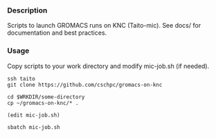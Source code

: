 ### Description

Scripts to launch GROMACS runs on KNC (Taito-mic). See docs/ for documentation
and best practices.


### Usage

Copy scripts to your work directory and modify mic-job.sh (if needed).

```
ssh taito
git clone https://github.com/cschpc/gromacs-on-knc

cd $WRKDIR/some-directory
cp ~/gromacs-on-knc/* .

(edit mic-job.sh)

sbatch mic-job.sh
```

